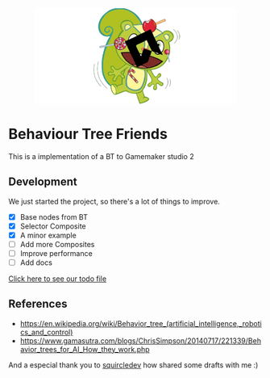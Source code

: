 <div align="center"/>
<img src="./readme_header.png" width="400"> </img>
<div align="left"/>

# Behaviour Tree Friends

This is a implementation of a BT to Gamemaker studio 2

## Development

We just started the project, so there's a lot of things to improve.

- [X]  Base nodes from BT
- [X]  Selector Composite
- [X]  A minor example
- [ ]  Add more Composites
- [ ]  Improve performance
- [ ]  Add docs

[Click here to see our todo file](./todo.md)

## References

- https://en.wikipedia.org/wiki/Behavior_tree_(artificial_intelligence,_robotics_and_control)
- https://www.gamasutra.com/blogs/ChrisSimpson/20140717/221339/Behavior_trees_for_AI_How_they_work.php

And a especial thank you to [squircledev](https://github.com/squircledev) how shared some drafts with me :)
